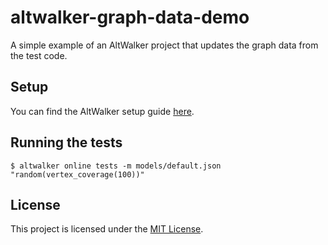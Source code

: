 # altwalker-graph-data-demo

A simple example of an AltWalker project that updates the graph data from the test code.

## Setup

You can find the AltWalker setup guide [here](https://altom.gitlab.io/altwalker/altwalker/installation.html).

## Running the tests

```
$ altwalker online tests -m models/default.json "random(vertex_coverage(100))"
```

## License

This project is licensed under the [MIT License](LICENSE).
